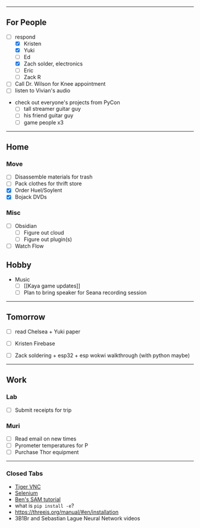  ---
## For People
 - [ ] respond
	 - [x] Kristen
	 - [x] Yuki
	 - [ ] Ed
	 - [x] Zach solder, electronics
	 - [ ] Eric
	 - [ ] Zack R
 - [ ] Call Dr. Wilson for Knee appointment
 - [ ] listen to Vivian's audio
 - check out everyone's projects from PyCon
	 - [ ] tall streamer guitar guy
	 - [ ] his friend guitar guy
	 - [ ] game people x3
---
## Home
### Move
 - [ ] Disassemble materials for trash
 - [ ] Pack clothes for thrift store
 - [x] Order Huel/Soylent
 - [x] Bojack DVDs

### Misc
 - [ ] Obsidian
	 - [ ] Figure out cloud
	 - [ ] Figure out plugin(s)
 - [ ] Watch Flow

## Hobby
 - Music
	 - [ ] [[Kaya game updates]]
	 - [ ] Plan to bring speaker for Seana recording session

---
## Tomorrow
 - [ ] read Chelsea + Yuki paper
 - [ ] Kristen Firebase
 - [ ] Zack soldering + esp32 + esp wokwi walkthrough (with python maybe)


---
## Work
### Lab
- [ ] Submit receipts for trip
### Muri
 - [ ] Read email on new times
 - [ ] Pyrometer temperatures for P
 - [ ] Purchase Thor equipment
---
### Closed Tabs
- [Tiger VNC](https://tigervnc.org/)
- [Selenium](https://pypi.org/project/selenium/)
- [Ben's SAM tutorial](https://colab.research.google.com/github/roboflow-ai/notebooks/blob/main/notebooks/how-to-segment-anything-with-sam.ipynb#scrollTo=RHw4yH8XRCo9)
- what is `pip install -e`?
- https://threejs.org/manual/#en/installation
- 3B1Br and Sebastian Lague Neural Network videos